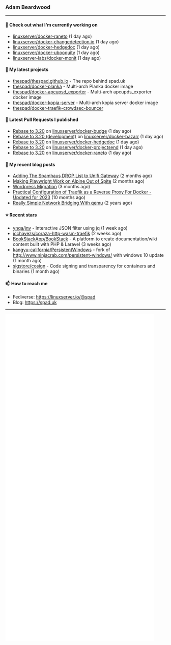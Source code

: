 ### Adam Beardwood
---
#### 👷 Check out what I'm currently working on

- [linuxserver/docker-raneto](https://github.com/linuxserver/docker-raneto) (1 day ago)
- [linuxserver/docker-changedetection.io](https://github.com/linuxserver/docker-changedetection.io) (1 day ago)
- [linuxserver/docker-hedgedoc](https://github.com/linuxserver/docker-hedgedoc) (1 day ago)
- [linuxserver/docker-ubooquity](https://github.com/linuxserver/docker-ubooquity) (1 day ago)
- [linuxserver-labs/docker-monit](https://github.com/linuxserver-labs/docker-monit) (1 day ago)

#### 🌱 My latest projects

- [thespad/thespad.github.io](https://github.com/thespad/thespad.github.io) - The repo behind spad.uk
- [thespad/docker-planka](https://github.com/thespad/docker-planka) - Multi-arch Planka docker image
- [thespad/docker-apcupsd_exporter](https://github.com/thespad/docker-apcupsd_exporter) - Multi-arch apcupds_exporter docker image
- [thespad/docker-kopia-server](https://github.com/thespad/docker-kopia-server) - Multi-arch kopia server docker image 
- [thespad/docker-traefik-crowdsec-bouncer](https://github.com/thespad/docker-traefik-crowdsec-bouncer)

#### 🔨 Latest Pull Requests I published

- [Rebase to 3.20](https://github.com/linuxserver/docker-budge/pull/25) on [linuxserver/docker-budge](https://github.com/linuxserver/docker-budge) (1 day ago)
- [Rebase to 3.20 (development)](https://github.com/linuxserver/docker-bazarr/pull/132) on [linuxserver/docker-bazarr](https://github.com/linuxserver/docker-bazarr) (1 day ago)
- [Rebase to 3.20](https://github.com/linuxserver/docker-hedgedoc/pull/41) on [linuxserver/docker-hedgedoc](https://github.com/linuxserver/docker-hedgedoc) (1 day ago)
- [Rebase to 3.20](https://github.com/linuxserver/docker-projectsend/pull/41) on [linuxserver/docker-projectsend](https://github.com/linuxserver/docker-projectsend) (1 day ago)
- [Rebase to 3.20](https://github.com/linuxserver/docker-raneto/pull/23) on [linuxserver/docker-raneto](https://github.com/linuxserver/docker-raneto) (1 day ago)

#### 📜 My recent blog posts

- [Adding The Spamhaus DROP List to Unifi Gateway](https://www.spad.uk/posts/adding-spamhaus-drop-list-to-unifi-gateway/) (2 months ago)
- [Making Playwright Work on Alpine Out of Spite](https://www.spad.uk/posts/making-playwright-work-on-alpine-out-of-spite/) (2 months ago)
- [Wordpress Migration](https://www.spad.uk/posts/wordpress-migration/) (3 months ago)
- [Practical Configuration of Traefik as a Reverse Proxy For Docker - Updated for 2023](https://www.spad.uk/posts/practical-configuration-of-traefik-as-a-reverse-proxy-for-docker-updated-for-2023/) (10 months ago)
- [Really Simple Network Bridging With qemu](https://www.spad.uk/posts/really-simple-network-bridging-with-qemu/) (2 years ago)

#### ⭐ Recent stars

- [ynqa/jnv](https://github.com/ynqa/jnv) - Interactive JSON filter using jq (1 week ago)
- [jcchavezs/coraza-http-wasm-traefik](https://github.com/jcchavezs/coraza-http-wasm-traefik) (2 weeks ago)
- [BookStackApp/BookStack](https://github.com/BookStackApp/BookStack) - A platform to create documentation/wiki content built with PHP &amp; Laravel (3 weeks ago)
- [kangyu-california/PersistentWindows](https://github.com/kangyu-california/PersistentWindows) - fork of http://www.ninjacrab.com/persistent-windows/ with windows 10 update (1 month ago)
- [sigstore/cosign](https://github.com/sigstore/cosign) - Code signing and transparency for containers and binaries (1 month ago)

#### 📫 How to reach me
- Fediverse: https://linuxserver.io/@spad
- Blog: https://spad.uk
---
<img src="https://raw.githubusercontent.com/thespad/thespad/main/github-metrics.svg">
